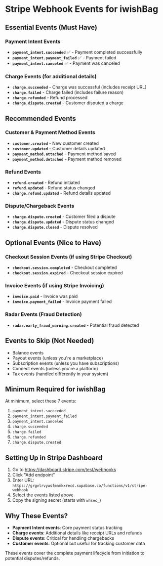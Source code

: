 # Stripe Webhook Events for iwishBag

## Essential Events (Must Have)

### Payment Intent Events
- **`payment_intent.succeeded`** ✅ - Payment completed successfully
- **`payment_intent.payment_failed`** ✅ - Payment failed
- **`payment_intent.canceled`** ✅ - Payment was canceled

### Charge Events (for additional details)
- **`charge.succeeded`** - Charge was successful (includes receipt URL)
- **`charge.failed`** - Charge failed (includes failure reason)
- **`charge.refunded`** - Refund processed
- **`charge.dispute.created`** - Customer disputed a charge

## Recommended Events

### Customer & Payment Method Events
- **`customer.created`** - New customer created
- **`customer.updated`** - Customer details updated
- **`payment_method.attached`** - Payment method saved
- **`payment_method.detached`** - Payment method removed

### Refund Events
- **`refund.created`** - Refund initiated
- **`refund.updated`** - Refund status changed
- **`charge.refund.updated`** - Refund details updated

### Dispute/Chargeback Events
- **`charge.dispute.created`** - Customer filed a dispute
- **`charge.dispute.updated`** - Dispute status changed
- **`charge.dispute.closed`** - Dispute resolved

## Optional Events (Nice to Have)

### Checkout Session Events (if using Stripe Checkout)
- **`checkout.session.completed`** - Checkout completed
- **`checkout.session.expired`** - Checkout session expired

### Invoice Events (if using Stripe Invoicing)
- **`invoice.paid`** - Invoice was paid
- **`invoice.payment_failed`** - Invoice payment failed

### Radar Events (Fraud Detection)
- **`radar.early_fraud_warning.created`** - Potential fraud detected

## Events to Skip (Not Needed)

- Balance events
- Payout events (unless you're a marketplace)
- Subscription events (unless you have subscriptions)
- Connect events (unless you're a platform)
- Tax events (handled differently in your system)

## Minimum Required for iwishBag

At minimum, select these 7 events:
1. `payment_intent.succeeded`
2. `payment_intent.payment_failed`
3. `payment_intent.canceled`
4. `charge.succeeded`
5. `charge.failed`
6. `charge.refunded`
7. `charge.dispute.created`

## Setting Up in Stripe Dashboard

1. Go to https://dashboard.stripe.com/test/webhooks
2. Click "Add endpoint"
3. Enter URL: `https://grgvlrvywsfmnmkxrecd.supabase.co/functions/v1/stripe-webhook`
4. Select the events listed above
5. Copy the signing secret (starts with `whsec_`)

## Why These Events?

- **Payment Intent events**: Core payment status tracking
- **Charge events**: Additional details like receipt URLs and refunds
- **Dispute events**: Critical for handling chargebacks
- **Customer events**: Optional but useful for tracking customer data

These events cover the complete payment lifecycle from initiation to potential disputes/refunds.